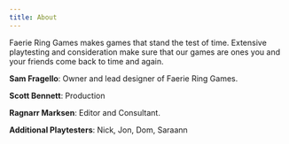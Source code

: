 ```yaml
---
title: About
---
```


Faerie Ring Games makes games that stand the test of time. Extensive playtesting and consideration make sure that our games are ones you and your friends come back to time and again. 

**Sam Fragello**: Owner and lead designer of Faerie Ring Games.

**Scott Bennett**: Production

**Ragnarr Marksen**: Editor and Consultant.

**Additional Playtesters**: Nick, Jon, Dom, Saraann

